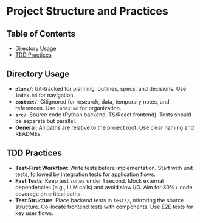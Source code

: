 # Project Structure and Practices

## Table of Contents
- [Directory Usage](#directory-usage)
- [TDD Practices](#tdd-practices)

## Directory Usage

- **`plans/`**: Git-tracked for planning, outlines, specs, and decisions. Use `index.md` for navigation.
- **`context/`**: Gitignored for research, data, temporary notes, and references. Use `index.md` for organization.
- **`src/`**: Source code (Python backend, TS/React frontend). Tests should be separate but parallel.
- **General**: All paths are relative to the project root. Use clear naming and READMEs.

## TDD Practices

- **Test-First Workflow**: Write tests before implementation. Start with unit tests, followed by integration tests for application flows.
- **Fast Tests**: Keep test suites under 1 second. Mock external dependencies (e.g., LLM calls) and avoid slow I/O. Aim for 80%+ code coverage on critical paths.
- **Test Structure**: Place backend tests in `tests/`, mirroring the source structure. Co-locate frontend tests with components. Use E2E tests for key user flows.